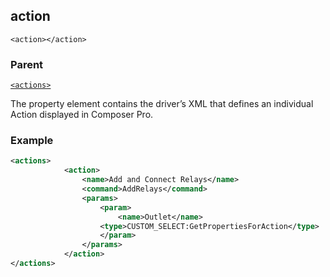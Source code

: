 ## action

`<action></action>`


### Parent

[`<actions>`][1]


The property element contains the driver’s XML that defines an individual Action displayed in Composer Pro.


### Example

```xml
<actions>
			<action>
				<name>Add and Connect Relays</name>
				<command>AddRelays</command>
				<params>
					<param>
						<name>Outlet</name>
					<type>CUSTOM_SELECT:GetPropertiesForAction</type>
					</param>
				</params>
			</action>
</actions>
```





[1]:	https://snap-one.github.io/docs-driverworks-xml/#actions-xml-actions